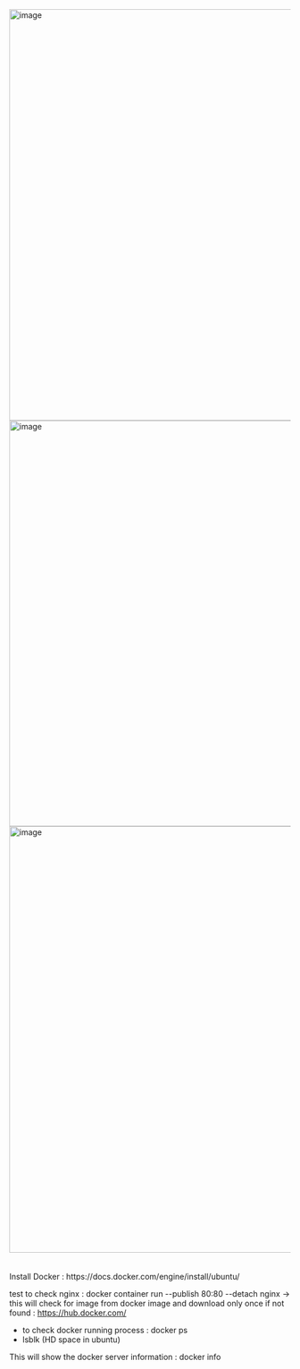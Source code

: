 <img width="1277" height="737" alt="image" src="https://github.com/user-attachments/assets/41cb31bf-678e-425b-af1d-e12e83805eac" />
<br>
<img width="1291" height="727" alt="image" src="https://github.com/user-attachments/assets/9c4b082c-ea68-460e-ada7-4a9af53461f2" />
<br>
<img width="1315" height="764" alt="image" src="https://github.com/user-attachments/assets/cc66c5cf-eaf0-418f-b32e-ee9c50205292" />

<br>
<br>
<br>
Install Docker : https://docs.docker.com/engine/install/ubuntu/

test to check nginx  : docker container run --publish 80:80 --detach nginx
-> this will check for image from docker image and download only once if not found  : https://hub.docker.com/

- to check docker running process : docker ps
- lsblk (HD space in ubuntu)

This will show the docker server information : docker info
